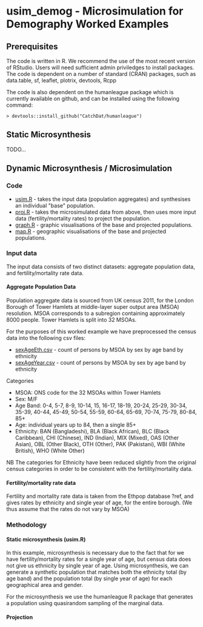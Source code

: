 # usim_demog - Microsimulation for Demography Worked Examples

## Prerequisites

The code is written in R. We recommend the use of the most recent version of RStudio. Users will need sufficient admin priviledges to install packages.
The code is dependent on a number of standard (CRAN) packages, such as data.table, sf, leaflet, plotrix, devtools, Rcpp

The code is also dependent on the humanleague package which is currently available on github, and can be installed using the following command:
```
> devtools::install_github("CatchDat/humanleague")
```
## Static Microsynthesis

TODO...

## Dynamic Microsynthesis / Microsimulation

### Code
* [usim.R](projection/usim.R) - takes the input data (population aggregates) and synthesises an individual "base" population.  
* [proj.R](projection/proj.R) - takes the microsimulated data from above, then uses more input data (fertility/mortality rates) to project the population.  
* [graph.R](projection/graph.R) - graphic visualisations of the base and projected populations.  
* [map.R](projection/map.R) - geographic visualisations of the base and projected populations.  

### Input data
The input data consists of two distinct datasets: aggregate population data, and fertility/mortality rate data.

#### Aggregate Population Data
Population aggregate data is sourced from UK census 2011, for the London Borough of Tower Hamlets at middle-layer super output area (MSOA) resolution. MSOA corresponds to a subregion containing approximately 8000 people. Tower Hamlets is split into 32 MSOAs.

For the purposes of this worked example we have preprocessed the census data into the following csv files:

* [sexAgeEth.csv](projection/data/sexAgeEth.csv) - count of persons by MSOA by sex by age band by ethnicity
* [sexAgeYear.csv](projection/data/sexAgeYear.csv) - count of persons by MSOA by sex by age band by ethnicity

Categories
* MSOA: ONS code for the 32 MSOAs within Tower Hamlets
* Sex: M/F
* Age Band: 0-4, 5-7, 8-9, 10-14, 15, 16-17, 18-19, 20-24, 25-29, 30-34, 35-39, 40-44, 45-49, 50-54, 55-59, 60-64, 65-69, 70-74, 75-79, 80-84, 85+
* Age: individual years up to 84, then a single 85+
* Ethnicity: BAN (Bangladeshi), BLA (Black African), BLC (Black Caribbean), CHI (Chinese), IND (Indian), MIX (Mixed), OAS (Other Asian), OBL (Other Black), OTH (Other), PAK (Pakistani), WBI (White British), WHO (White Other)

NB The categories for Ethnicity have been reduced slightly from the original census categories in order to be consistent with the fertility/mortality data.

#### Fertility/mortality rate data

Fertility and mortality rate data is taken from the Ethpop database ?ref, and gives rates by ethnicity and single year of age, for the entire borough. (We thus assume that the rates do not vary by MSOA) 

### Methodology

#### Static microsynthesis (usim.R)

In this example, microsynthesis is necessary due to the fact that for we have fertility/mortality rates for a single year of age, but census data does not give us ethnicity by single year of age. Using microsynthesis, we can generate a synthetic population that matches both the ethnicity total (by age band) and the population total (by single year of age) for each geographical area and gender. 

For the microsynthesis we use the humanleague R package that generates a population using quasirandom sampling of the marginal data.

#### Projection


